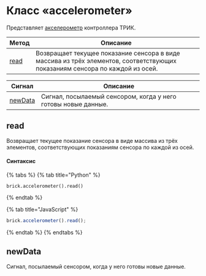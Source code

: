 # Класс «accelerometer»

Представляет [акселерометр](./#accelerometer) контроллера ТРИК.

| Метод                               | Описание                                                                                                                     |
| ----------------------------------- | ---------------------------------------------------------------------------------------------------------------------------- |
| [read](class-accelerometer.md#read) | Возвращает текущее показание сенсора в виде массива из трёх элементов, соответствующих показаниям сенсора по каждой из осей. |

| Сигнал                                    | Описание                                                       |
| ----------------------------------------- | -------------------------------------------------------------- |
| [newData](class-accelerometer.md#newdata) | Сигнал, посылаемый сенсором, когда у него готовы новые данные. |

## read

Возвращает текущее показание сенсора в виде массива из трёх элементов, соответствующих показаниям сенсора по каждой из осей.

#### Синтаксис

{% tabs %}
{% tab title="Python" %}
```
brick.accelerometer().read()
```
{% endtab %}

{% tab title="JavaScript" %}
```javascript
brick.accelerometer().read();
```
{% endtab %}
{% endtabs %}

## newData

Сигнал, посылаемый сенсором, когда у него готовы новые данные.

